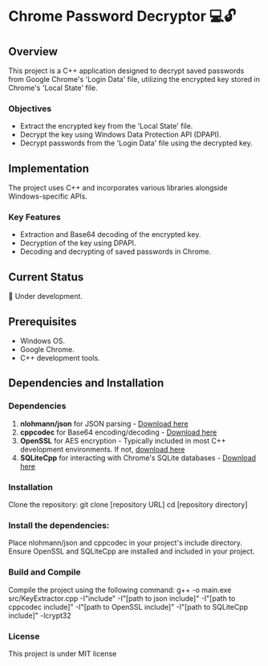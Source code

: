 # Chrome Password Decryptor 💻🔓

## Overview
This project is a C++ application designed to decrypt saved passwords from Google Chrome's 'Login Data' file, utilizing the encrypted key stored in Chrome's 'Local State' file.

### Objectives
- Extract the encrypted key from the 'Local State' file.
- Decrypt the key using Windows Data Protection API (DPAPI).
- Decrypt passwords from the 'Login Data' file using the decrypted key.

## Implementation
The project uses C++ and incorporates various libraries alongside Windows-specific APIs.

### Key Features
- Extraction and Base64 decoding of the encrypted key.
- Decryption of the key using DPAPI.
- Decoding and decrypting of saved passwords in Chrome.

## Current Status
🚧 Under development.

## Prerequisites
- Windows OS.
- Google Chrome.
- C++ development tools.

## Dependencies and Installation

### Dependencies
1. **nlohmann/json** for JSON parsing - [Download here](https://github.com/nlohmann/json/releases)
2. **cppcodec** for Base64 encoding/decoding - [Download here](https://github.com/tplgy/cppcodec)
3. **OpenSSL** for AES encryption - Typically included in most C++ development environments. If not, [download here](https://www.openssl.org/source/)
4. **SQLiteCpp** for interacting with Chrome's SQLite databases - [Download here](https://github.com/SRombauts/SQLiteCpp)

### Installation
Clone the repository:
git clone [repository URL]
cd [repository directory]

### Install the dependencies:
Place nlohmann/json and cppcodec in your project's include directory.
Ensure OpenSSL and SQLiteCpp are installed and included in your project.

### Build and Compile
Compile the project using the following command:
g++ -o main.exe src/KeyExtractor.cpp -I"include" -I"[path to json include]" -I"[path to cppcodec include]" -I"[path to OpenSSL include]" -I"[path to SQLiteCpp include]" -lcrypt32

### License
This project is under MIT license
